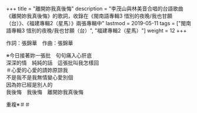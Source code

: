 +++
title = "離開妳我真後悔"
description = "李茂山與林美音合唱的台語歌曲《離開妳我真後悔》的歌詞，收錄在《閩南語專輯3 惜別的夜晚/我也甘願（台）》、《福建專輯2（星馬）》兩張專輯中"
lastmod = 2019-05-11
tags = ["閩南語專輯3 惜別的夜晚/我也甘願（台）",  "福建專輯2（星馬）"]
weight = 12
+++

作詞：張錦華　作曲：張錦華

※今日接著妳一張批　句句痛入心肝底  
深深的情　純純的話　這張批叫我怎樣回  
＃心愛的心愛的請妳原諒我  
不是我不是我無情變心愛別個  
因為妳已經是別人的  
我後悔　我後悔　離開妳我真後悔  

重複※＃＃